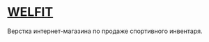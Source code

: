 # <a href="welfit.github.io">WELFIT</a>
Верстка интернет-магазина по продаже спортивного инвентаря.

